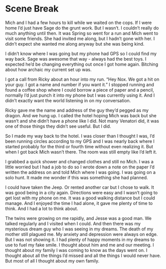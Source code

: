 #  Scene Break

Mich and I had a few hours to kill while we waited on the cops. If I were home
I’d just have Sage do the grunt work. But I wasn’t. I couldn’t really do much
anything until then. It was Spring so went for a run and Mich went to visit some
friends. She had invited me along, but I hadn’t gone with her. I didn’t expect
she wanted me along anyway but she was being kind.

I didn’t know where I was going but my phone had GPS so I could find my way
back. Sage was awesome that way - always had the best toys. I expected he’d be
changing everything out once I got home again. Bitching about how archaic my
current set up was.

I got a call from Ricky about an hour into my run. “Hey Nox. We got a hit on
your guy. I got a name and number if you want it.” I stopped running and found a
coffee shop where I could borrow a piece of paper and a pencil, normally I’d
just punch it into my phone but I was currently using it. And I didn’t exactly
want the world listening in on my conversation.

Ricky gave me the name and address of the guy they’d pegged as my dragon. And we
hung up. I called the hotel hoping Mich was back but she wasn’t and she didn’t
have a phone like I did. Not many Venatori did, it was one of those things they
didn’t see useful. But I did.

So I made my way back to the hotel. I was closer than I thought I was, I’d been
running circles according to my GPS and I was nearly back where I started
probably for the third or fourth time without even realizing it. But when I got
back Mich wasn’t there. The room was still empty like I’d left it.

I grabbed a quick shower and changed clothes and still no Mich. I was a little
worried but I had a job to do so I wrote down a note on the paper I’d written
the address on and told Mich where I was going. I was going on a solo hunt. It
made me wonder if this was something she had planned.

I could have taken the Jeep. Or rented another car but I chose to walk. It was
good being in a city again. Directions were easy and I wasn’t going to get lost
with my phone on me. It was a good walking distance but I could manage. And I
enjoyed the time I had alone, it gave me plenty of time to think. And I had a
lot to think about.

The twins were growing on me rapidly, and Jesse was a good man. We talked
regularly and I visited when I could. And then there was my mysterious dream guy
who I was seeing in my dreams. The death of my mother still plagued me. My
anxiety and depression were always on edge. But I was not showing it. I had
plenty of happy moments in my dreams to use to fuel my fake smile. I thought
about him and me and our meeting. I thought about my family I was coming to know
as the days went on. I thought about all the things I’d missed and all the
things I would never have. But most of all I thought about my own family.

